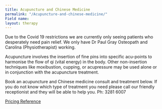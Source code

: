 ```yaml
---
title: Acupuncture and Chinese Medicine
permalink: "/Acupuncture-and-chinese-medicine/"
Field name: 
layout: therapy
---
```


<meta name="google-site-verification" content="OPaPM21cHk2Q0rSb0KK5t4miYYI6ToUjwcS9bYgWYzI" />
Due to the Covid 19 restrictions we are currently only seeing patients who desperately need pain relief.  We only have Dr Paul Gray Osteopath and Carolina (Physiotherapist) working.

Acupuncture involves the insertion of fine pins into specific acu-points to harmonise the flow of qi (vital energy) in the body. Other non-insertion techniques like moxibustion, cupping, or acupressure may be used alone or in conjunction with the acupuncture treatment.

Book an acupuncture and Chinese medicine consult and treatment below. If you do not know which type of treatment you need please call our friendly receptionist and they will be able to help you. Ph: 3281 6007

<a href="/pricing-reference/">Pricing Reference</a>

<div class='container bg-light my-4 p-4'>
  <healcode-widget data-type="appointments" data-widget-partner="object" data-widget-id="1f3639448a4" data-widget-version="0"></healcode-widget>
</div>

